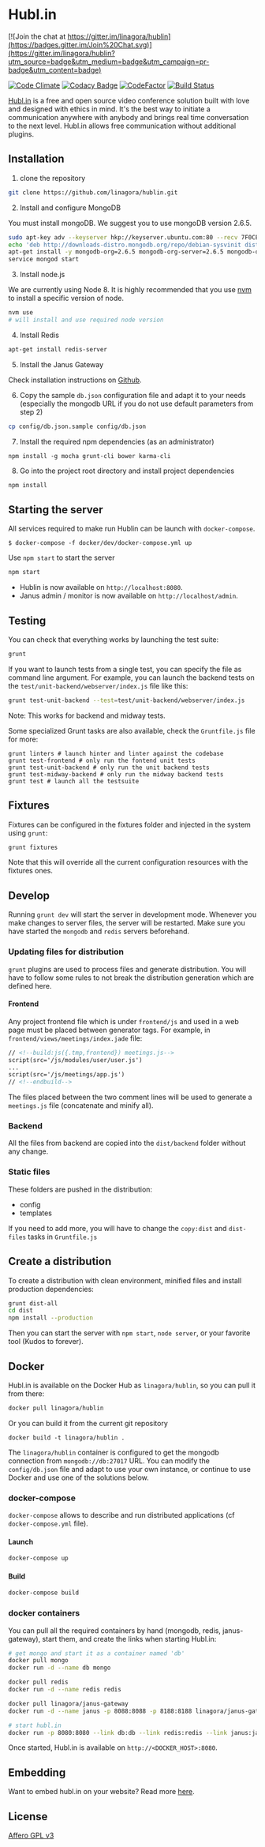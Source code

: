 # Hubl.in

[![Join the chat at https://gitter.im/linagora/hublin](https://badges.gitter.im/Join%20Chat.svg)](https://gitter.im/linagora/hublin?utm_source=badge&utm_medium=badge&utm_campaign=pr-badge&utm_content=badge)

[![Code Climate](https://codeclimate.com/github/linagora/hublin/badges/gpa.svg)](https://codeclimate.com/github/linagora/hublin)
[![Codacy Badge](https://api.codacy.com/project/badge/Grade/30d5ffabcf7e49a789fa6024a33d918e)](https://www.codacy.com/app/linagora/hublin?utm_source=github.com&amp;utm_medium=referral&amp;utm_content=linagora/hublin&amp;utm_campaign=Badge_Grade)
[![CodeFactor](https://www.codefactor.io/repository/github/linagora/hublin/badge)](https://www.codefactor.io/repository/github/linagora/hublin)
[![Build Status](https://travis-ci.org/linagora/hublin.svg?branch=master)](https://travis-ci.org/linagora/hublin)

[Hubl.in](https://hubl.in) is a free and open source video conference solution built with love and designed with ethics in mind.
It's the best way to initiate a communication anywhere with anybody and brings real time conversation to the next level.
Hubl.in allows free communication without additional plugins.

## Installation

1. clone the repository

``` sh
git clone https://github.com/linagora/hublin.git
```

2. Install and configure MongoDB

You must install mongoDB. We suggest you to use mongoDB version 2.6.5.

``` sh
sudo apt-key adv --keyserver hkp://keyserver.ubuntu.com:80 --recv 7F0CEB10
echo 'deb http://downloads-distro.mongodb.org/repo/debian-sysvinit dist 10gen' | tee /etc/apt/sources.list.d/mongodb.list
apt-get install -y mongodb-org=2.6.5 mongodb-org-server=2.6.5 mongodb-org-shell=2.6.5 mongodb-org-mongos=2.6.5 mongodb-org-tools=2.6.5
service mongod start
```

3. Install node.js

We are currently using Node 8. It is highly recommended that you use [nvm](https://github.com/creationix/nvm) to install a specific version of node.

``` sh
nvm use
# will install and use required node version
```

4. Install Redis

``` sh
apt-get install redis-server
```

5. Install the Janus Gateway

Check installation instructions on [Github](https://github.com/meetecho/janus-gateway).

6. Copy the sample `db.json` configuration file and adapt it to your needs (especially the mongodb URL if you do not use default parameters from step 2)

``` sh
cp config/db.json.sample config/db.json
```

7. Install the required npm dependencies (as an administrator)

```
npm install -g mocha grunt-cli bower karma-cli
```

8. Go into the project root directory and install project dependencies

```sh
npm install
```

## Starting the server

All services required to make run Hublin can be launch with `docker-compose`.

```
$ docker-compose -f docker/dev/docker-compose.yml up
```

Use `npm start` to start the server

``` sh
npm start
```

- Hublin is now available on `http://localhost:8080`.
- Janus admin / monitor is now available on `http://localhost/admin`.

## Testing

You can check that everything works by launching the test suite:

``` sh
grunt
```

If you want to launch tests from a single test, you can specify the file as command line argument.
For example, you can launch the backend tests on the `test/unit-backend/webserver/index.js` file like this:

``` sh
grunt test-unit-backend --test=test/unit-backend/webserver/index.js
```

Note: This works for backend and midway tests.

Some specialized Grunt tasks are also available, check the `Gruntfile.js` file for more:

```
grunt linters # launch hinter and linter against the codebase
grunt test-frontend # only run the fontend unit tests
grunt test-unit-backend # only run the unit backend tests
grunt test-midway-backend # only run the midway backend tests
grunt test # launch all the testsuite
```
## Fixtures

Fixtures can be configured in the fixtures folder and injected in the system using `grunt`:

``` sh
grunt fixtures
```

Note that this will override all the current configuration resources with the fixtures ones.

## Develop

Running `grunt dev` will start the server in development mode. Whenever you
make changes to server files, the server will be restarted. Make sure you have
started the `mongodb` and `redis` servers beforehand.

### Updating files for distribution

`grunt` plugins are used to process files and generate distribution.
You will have to follow some rules to not break the distribution generation which are defined here.

#### Frontend

Any project frontend file which is under `frontend/js` and used in a web page must be placed between generator tags.
For example, in `frontend/views/meetings/index.jade` file:

``` html
// <!--build:js({.tmp,frontend}) meetings.js-->
script(src='/js/modules/user/user.js')
...
script(src='/js/meetings/app.js')
// <!--endbuild-->
```

The files placed between the two comment lines will be used to generate a `meetings.js` file (concatenate and minify all).

### Backend

All the files from backend are copied into the `dist/backend` folder without any change.

### Static files

These folders are pushed in the distribution:

- config
- templates

If you need to add more, you will have to change the `copy:dist` and `dist-files` tasks in `Gruntfile.js`

## Create a distribution

To create a distribution with clean environment, minified files and install production dependencies:

``` sh
grunt dist-all
cd dist
npm install --production
```

Then you can start the server with `npm start`, `node server`, or your favorite tool (Kudos to forever).

## Docker

Hubl.in is available on the Docker Hub as `linagora/hublin`, so you can pull it from there:

``` sh
docker pull linagora/hublin
```

Or you can build it from the current git repository

```
docker build -t linagora/hublin .
```

The `linagora/hublin` container is configured to get the mongodb connection from `mongodb://db:27017` URL. You can modify the `config/db.json` file and adapt to use your own instance, or continue to use Docker and use one of the solutions below.

### docker-compose

`docker-compose` allows to describe and run distributed applications (cf `docker-compose.yml` file).

#### Launch

``` sh
docker-compose up
```

#### Build

``` sh
docker-compose build
```

### docker containers

You can pull all the required containers by hand (mongodb, redis, janus-gateway), start them, and create the links when starting Hubl.in:

``` sh
# get mongo and start it as a container named 'db'
docker pull mongo
docker run -d --name db mongo

docker pull redis
docker run -d --name redis redis

docker pull linagora/janus-gateway
docker run -d --name janus -p 8088:8088 -p 8188:8188 linagora/janus-gateway

# start hubl.in
docker run -p 8080:8080 --link db:db --link redis:redis --link janus:janus linagora/hublin
```

Once started, Hubl.in is available on `http://<DOCKER_HOST>:8080`.

## Embedding

Want to embed hubl.in on your website? Read more [here](doc/embedding.md).

## License

[Affero GPL v3](http://www.gnu.org/licenses/agpl-3.0.html)
